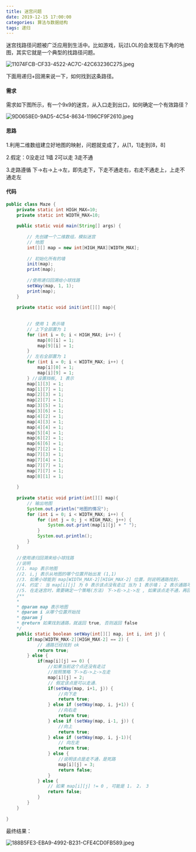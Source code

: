 ```yaml
---
title: 迷宫问题
date: 2019-12-15 17:00:00
categories: 算法与数据结构
tags: 递归
---
```


迷宫找路径问题被广泛应用到生活中。比如游戏，玩过LOL的会发现右下角的地图，其实它就是一个典型的找路径问题。

![11074FCB-CF33-4522-AC7C-42C63236C275.jpeg](https://i.loli.net/2019/12/15/qQW7wMRGbjlSnU6.jpg)

下面用递归+回溯来说一下，如何找到这条路径。

#### 需求

需求如下图所示，有一个9x9的迷宫，从入口走到出口，如何确定一个有效路径？

![9D0658E0-9AD5-4C54-8634-1196CF9F2610.jpeg](https://i.loli.net/2019/12/15/ROvjUFsabg4dilt.jpg)

#### 思路

1.利用二维数组建立好地图的映射，问题就变成了，从[1，1]走到[8，8]

2.假定：0没走过 1墙 2可以走 3走不通

3.走路遵循 下->右->上->左，即先走下，下走不通走右，右走不通走上，上走不通走左 

#### 代码

```java
public class Maze { 
	private static int HIGH_MAX=10;
	private static int WIDTH_MAX=10;
	
	public static void main(String[] args) {
		
		// 先创建一个二维数组，模拟迷宫
		// 地图
		int[][] map = new int[HIGH_MAX][WIDTH_MAX]; 
		
		// 初始化所有的墙
		init(map);
		print(map);
		
		//使用递归回溯给小球找路
		setWay(map, 1, 1); 
		print(map);
	} 
	
	private static void init(int[][] map){
	
		
		// 使用 1 表示墙
		// 上下全部置为 1 
		for (int i = 0; i < HIGH_MAX; i++) { 
			map[0][i] = 1; 
			map[9][i] = 1; 
		} 
		// 左右全部置为 1 
		for (int i = 0; i < WIDTH_MAX; i++) { 
			map[i][0] = 1; 
			map[i][9] = 1; 
		} //设置挡板, 1 表示
		map[1][3] = 1; 
		map[1][7] = 1;
		map[2][3] = 1;
		map[2][7] = 1;
		map[3][5] = 1;
		map[3][6] = 1;
		map[4][2] = 1;
		map[4][3] = 1;
		map[4][4] = 1;
		map[5][4] = 1;
		map[6][2] = 1;
		map[6][6] = 1;
		map[7][2] = 1;
		map[7][3] = 1;
		map[7][4] = 1;
		map[7][7] = 1;
		map[7][7] = 1;
		map[8][1] = 1;
		
	}
	
	private static void print(int[][] map){
		// 输出地图
		System.out.println("地图的情况"); 
		for (int i = 0; i < WIDTH_MAX; i++) { 
			for (int j = 0; j < HIGH_MAX; j++) { 
				System.out.print(map[i][j] + " ");
			} 
			System.out.println(); 
		} 
	}
		
	//使用递归回溯来给小球找路
	//说明
	//1. map 表示地图
	//2. i,j 表示从地图的哪个位置开始出发 (1,1) 
	//3. 如果小球能到 map[WIDTH_MAX-2][HIGH_MAX-2] 位置，则说明通路找到.
	//4. 约定： 当 map[i][j] 为 0 表示该点没有走过 当为 1 表示墙； 2 表示通路可以走 ； 3 表示该点已经走过，但是走不通
	//5. 在走迷宫时，需要确定一个策略(方法) 下->右->上->左 , 如果该点走不通，再回溯
	/** 
	* 
	* @param map 表示地图
	* @param i 从哪个位置开始找
	* @param j 
	* @return 如果找到通路，就返回 true, 否则返回 false 
	*/
	public static boolean setWay(int[][] map, int i, int j) { 
		if(map[WIDTH_MAX-2][HIGH_MAX-2] == 2) { 
			// 通路已经找到 ok 
			return true; 
		} else { 
			if(map[i][j] == 0) { 
				//如果当前这个点还没有走过
				//按照策略 下->右->上->左走
				map[i][j] = 2; 
				// 假定该点是可以走通.
				if(setWay(map, i+1, j)) {
					//向下走
					return true; 
				} else if (setWay(map, i, j+1)) { 
					//向右走
					return true; 
				} else if (setWay(map, i-1, j)) { 
					//向上
					return true; 
				} else if (setWay(map, i, j-1)){ 
					// 向左走
					return true; 
				} else { 
					//说明该点是走不通，是死路
					map[i][j] = 3;
					return false; 
				} 
			} else { 
				// 如果 map[i][j] != 0 , 可能是 1， 2， 3 
				return false; 
			} 
		} 
	}		
	
}
```

最终结果：

![188B5FE3-EBA9-4992-B231-CFE4CD0FB589.jpeg](https://i.loli.net/2019/12/15/E1Gq8AlD3Pg67IK.jpg)